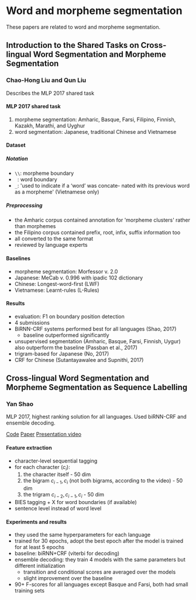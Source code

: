 # Word and morpheme segmentation

These papers are related to word and morpheme segmentation.

## Introduction to the Shared Tasks on Cross-lingual Word Segmentation and Morpheme Segmentation

### Chao-Hong Liu and Qun Liu

Describes the  MLP 2017 shared task

#### MLP 2017 shared task

1. morpheme segmentation: Amharic, Basque, Farsi, Filipino, Finnish, Kazakh, Marathi, and Uyghur
2. word segmentation: Japanese, traditional Chinese and Vietnamese

#### Dataset

##### Notation

- `\\`: morpheme boundary
- ` `: word boundary
- `_`: 'used to indicate if a ‘word’ was concate- nated with its previous word as a morpheme' (Vietnamese only)

##### Preprocessing

- the Amharic corpus contained annotation for 'morpheme clusters' rather than morphemes
- the Filipino corpus contained prefix, root, infix, suffix information too
- all converted to the same format
- reviewed by language experts

#### Baselines

- morpheme segmentation: Morfessor v. 2.0
- Japanese: MeCab v. 0.996 with ipadic 102 dictionary
- Chinese: Longest-word-first (LWF)
- Vietnamese: Learnt-rules (L-Rules)

#### Results

- evaluation: F1 on boundary position detection
- 4 submissions
- BiRNN-CRF systems performed best for all languages (Shao, 2017)
  - baseline outperformed significantly
- unsupervised segmentation (Amharic, Basque, Farsi, Finnish, Uygur) also outperform the baseline (Passban et al., 2017)
- trigram-based for Japanese (No, 2017)
- CRF for Chinese (Sutantayawalee and Supnithi, 2017)


## Cross-lingual Word Segmentation and Morpheme Segmentation as Sequence Labelling

### Yan Shao

MLP 2017, highest ranking solution for all languages.
Used biRNN-CRF and ensemble decoding.

[Code](https://github.com/yanshao9798/segmenter)
[Paper](https://arxiv.org/pdf/1709.03756)
[Presentation video](https://www.youtube.com/watch?v=XQC_kxkk4rM)

#### Feature extraction

- character-level sequential tagging
- for each character ($c_i$):
  1. the character itself - 50 dim
  2. the bigram $c_{i-1},c_i$ (not both bigrams, according to the video) - 50 dim
  3. the trigram $c_{i-2},c_{i-1},c_i$  - 50 dim
- BIES tagging + X for word boundaries (if available)
- sentence level instead of word level

#### Experiments and results

- they used the same hyperparameters for each language
- trained for 30 epochs, adopt the best epoch after the model is trained for at least 5 epochs
- baseline: biRNN+CRF (viterbi for decoding)
- ensemble decoding: they train 4 models with the same parameters but different initialization
  - transition and conditional scores are averaged over the models
  - slight improvement over the baseline
- 90+ F-scores for all languages except Basque and Farsi, both had small training sets
